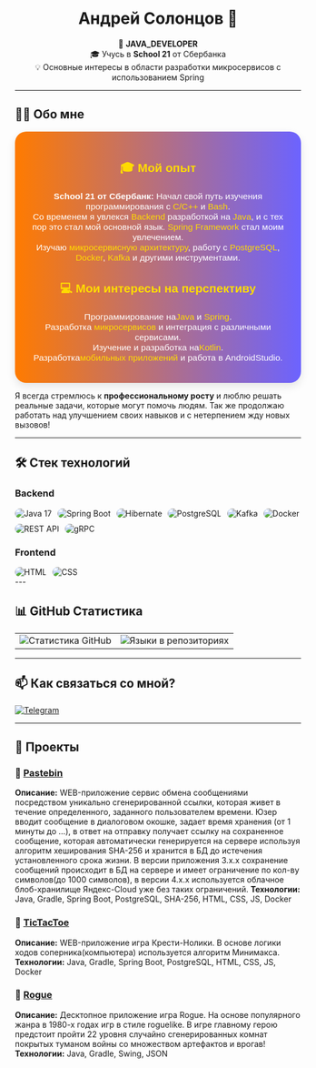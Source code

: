 <h1 align="center">Андрей Солонцов 👋</h1>

<p align="center">
  🚀 <strong>JAVA_DEVELOPER</strong>  
  <br>🎓 Учусь в <strong>School 21</strong> от Сбербанка  
  <br>💡 Основные интересы в области разработки микросервисов с использованием Spring  
</p>

---

## 👨‍💻 Обо мне

<div style="background: linear-gradient(to right, #ff7b00, #6c63ff); padding: 20px; border-radius: 20px; box-shadow: 0 6px 15px rgba(0, 0, 0, 0.1); color: white; font-family: 'Arial', sans-serif;">
  
  <h3 style="font-size: 1.5em; text-align: center; color: #ffdb00;">🎓 Мой опыт</h3>
  <ul style="font-size: 1.1em; list-style-type: none; padding: 0; text-align: center; color: #fff;">
    <li><strong>School 21 от Сбербанк:</strong> Начал свой путь изучения программирования с <span style="color: #ffdb00;">C/С++</span> и <span style="color: #ffdb00;">Bash</span>.</li>
    <li>Со временем я увлекся <span style="color: #ffdb00;">Backend</span> разработкой на <span style="color: #ffdb00;">Java</span>, и с тех пор это стал мой основной язык. <span style="color: #ffdb00;">Spring Framework</span> стал моим увлечением.</li>
    <li>Изучаю <span style="color: #ffdb00;">микросервисную архитектуру</span>, работу с <span style="color: #ffdb00;">PostgreSQL</span>, <span style="color: #ffdb00;">Docker</span>, <span style="color: #ffdb00;">Kafka</span> и другими инструментами.</li>
  </ul>
  
  <h3 style="font-size: 1.5em; text-align: center; color: #ffdb00;">💻 Мои интересы на перспективу</h3>
  <ul style="font-size: 1.1em; list-style-type: none; padding: 0; text-align: center; color: #fff;">
    <li>Программирование на<span style="color: #ffdb00;">Java</span> и <span style="color: #ffdb00;">Spring</span>.</li>
    <li>Разработка <span style="color: #ffdb00;">микросервисов</span> и интеграция с различными сервисами.</li>
    <li>Изучение и разработка на<span style="color: #ffdb00;">Kotlin</span>.</li>
    <li>Разработка<span style="color: #ffdb00;">мобильных приложений</span> и работа в AndroidStudio.</li>
  </ul>
</div>

Я всегда стремлюсь к **профессиональному росту** и люблю решать реальные задачи, которые могут помочь людям.
Так же продолжаю работать над улучшением своих навыков и с нетерпением жду новых вызовов! 

---

## 🛠️ Стек технологий  

### Backend  
<div style="display: flex; flex-wrap: wrap; gap: 10px;">
  <img src="https://img.shields.io/badge/Java-21-blue?style=flat&logo=java&logoColor=white" alt="Java 17" style="border-radius: 10px;">
  <img src="https://img.shields.io/badge/Spring%20Boot-3.4-green?style=flat&logo=springboot&logoColor=white" alt="Spring Boot" style="border-radius: 10px;">
  <img src="https://img.shields.io/badge/Hibernate-5.6-59666C?style=flat&logo=hibernate&logoColor=white" alt="Hibernate" style="border-radius: 10px;">
  <img src="https://img.shields.io/badge/PostgreSQL-14-336791?style=flat&logo=postgresql&logoColor=white" alt="PostgreSQL" style="border-radius: 10px;">
  <img src="https://img.shields.io/badge/Kafka-2.8-231F20?style=flat&logo=apachekafka&logoColor=white" alt="Kafka" style="border-radius: 10px;">
  <img src="https://img.shields.io/badge/Docker-20-2496ED?style=flat&logo=docker&logoColor=white" alt="Docker" style="border-radius: 10px;">
  <img src="https://img.shields.io/badge/REST-API-25D366?style=flat&logo=api&logoColor=white" alt="REST API" style="border-radius: 10px;">
  <img src="https://img.shields.io/badge/gRPC-5F2E7B?style=flat&logo=grpc&logoColor=white" alt="gRPC" style="border-radius: 10px;">
</div>

### Frontend  
<div style="display: flex; flex-wrap: wrap; gap: 10px;">
  <img src="https://img.shields.io/badge/HTML-5-E34F26?style=flat&logo=html5&logoColor=white" alt="HTML" style="border-radius: 10px;">
  <img src="https://img.shields.io/badge/CSS-3-1572B6?style=flat&logo=css3&logoColor=white" alt="CSS" style="border-radius: 10px;">
</div>
---

## 📊 GitHub Статистика    

<table>
  <tr>
    <td align="center" valign="middle">
      <img src="https://github-readme-stats.vercel.app/api?username=avsolon&show_icons=true&theme=tokyonight" alt="Статистика GitHub">
    </td>
    <td align="center" valign="middle">
      <img src="https://github-readme-stats.vercel.app/api/top-langs/?username=avsolon&layout=compact&theme=tokyonight" alt="Языки в репозиториях">
    </td>
  </tr>
</table>

---

## 📫 Как связаться со мной?  
[![Telegram](https://img.shields.io/badge/Telegram-2CA5E0?style=for-the-badge&logo=telegram&logoColor=white)](https://t.me/avsolon)  
 

---

## 🚀 Проекты  


### 📌 [Pastebin](https://github.com/avsolon/pastebin)
**Описание:** WEB-приложение сервис обмена сообщениями посредством уникально сгенерированной ссылки, которая живет в течение определенного, заданного пользователем времени.
Юзер вводит сообщение в диалоговом окошке, задает время хранения (от 1 минуты до ...), в ответ на отправку получает ссылку на сохраненное сообщение,
которая автоматически генерируется на сервере используя алгоритм хеширования SHA-256 и хранится в БД до истечения установленного срока жизни.
В версии приложения 3.х.х сохранение сообщений происходит в БД на сервере и имеет ограничение по кол-ву символов(до 1000 символов), в версии 4.х.х используется облачное блоб-хранилище Яндекс-Cloud уже без таких ограничений.
**Технологии:** Java, Gradle, Spring Boot, PostgreSQL, SHA-256, HTML, CSS, JS, Docker

### 📌 [TicTacToe](https://github.com/avsolon/tictactoe)
**Описание:** WEB-приложение игра Крести-Нолики. В основе логики ходов соперника(компьютера) используется алгоритм Минимакса.
**Технологии:** Java, Gradle, Spring Boot, PostgreSQL, HTML, CSS, JS, Docker

### 📌 [Rogue](https://github.com/avsolon/rogue)
**Описание:** Десктопное приложение игра Rogue. На основе популярного жанра в 1980-х годах игр в стиле roguelike. В игре главному герою предстоит пройти 22 уровня случайно сгенерированных комнат
покрытых туманом войны со множеством артефактов и врогав!
**Технологии:** Java, Gradle, Swing, JSON

